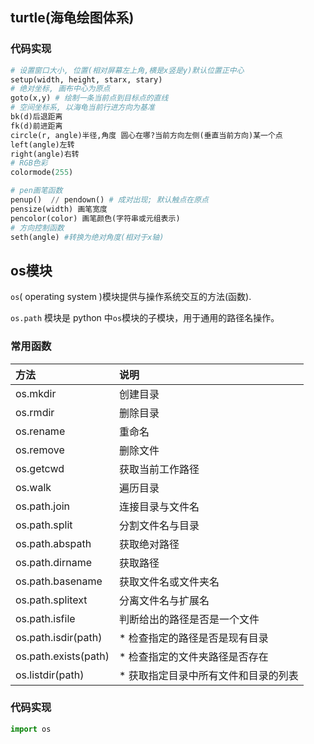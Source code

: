 ## turtle(海龟绘图体系)

### 代码实现

```python
# 设置窗口大小, 位置(相对屏幕左上角,横是x竖是y)默认位置正中心
setup(width, height, starx, stary)
# 绝对坐标, 画布中心为原点
goto(x,y) # 绘制一条当前点到目标点的直线
# 空间坐标系, 以海龟当前行进方向为基准
bk(d)后退距离
fk(d)前进距离
circle(r, angle)半径,角度 圆心在哪?当前方向左侧(垂直当前方向)某一个点
left(angle)左转
right(angle)右转
# RGB色彩
colormode(255)
```

```python
# pen画笔函数
penup()  // pendown() # 成对出现; 默认触点在原点
pensize(width) 画笔宽度
pencolor(color) 画笔颜色(字符串或元组表示)
# 方向控制函数
seth(angle) #转换为绝对角度(相对于x轴)
```

## os模块

`os`( operating system )模块提供与操作系统交互的方法(函数).

 `os.path` 模块是 python 中`os`模块的子模块，用于通用的路径名操作。 

### 常用函数

| 方法                 | 说明                                 |
| :------------------- | :----------------------------------- |
| os.mkdir             | 创建目录                             |
| os.rmdir             | 删除目录                             |
| os.rename            | 重命名                               |
| os.remove            | 删除文件                             |
| os.getcwd            | 获取当前工作路径                     |
| os.walk              | 遍历目录                             |
| os.path.join         | 连接目录与文件名                     |
| os.path.split        | 分割文件名与目录                     |
| os.path.abspath      | 获取绝对路径                         |
| os.path.dirname      | 获取路径                             |
| os.path.basename     | 获取文件名或文件夹名                 |
| os.path.splitext     | 分离文件名与扩展名                   |
| os.path.isfile       | 判断给出的路径是否是一个文件         |
| os.path.isdir(path)  | * 检查指定的路径是否是现有目录       |
| os.path.exists(path) | * 检查指定的文件夹路径是否存在       |
| os.listdir(path)     | * 获取指定目录中所有文件和目录的列表 |

### 代码实现

```python
import os
```